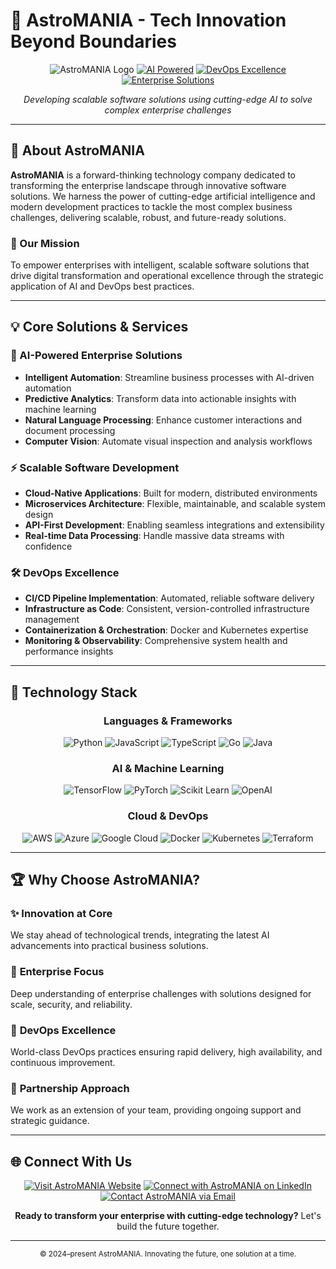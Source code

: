 # 🚀 AstroMANIA - Tech Innovation Beyond Boundaries

<div align="center">

![AstroMANIA Logo](https://img.shields.io/badge/AstroMANIA-Tech%20Company-blue?style=for-the-badge&logo=rocket)
[![AI Powered](https://img.shields.io/badge/Powered%20by-AI-orange?style=for-the-badge&logo=brain)](https://github.com/astromania-tech)
[![DevOps Excellence](https://img.shields.io/badge/DevOps-Excellence-green?style=for-the-badge&logo=kubernetes)](https://github.com/astromania-tech)
[![Enterprise Solutions](https://img.shields.io/badge/Enterprise-Solutions-purple?style=for-the-badge&logo=building)](https://github.com/astromania-tech)

*Developing scalable software solutions using cutting-edge AI to solve complex enterprise challenges*

</div>

---

## 🌟 About AstroMANIA

**AstroMANIA** is a forward-thinking technology company dedicated to transforming the enterprise landscape through innovative software solutions. We harness the power of cutting-edge artificial intelligence and modern development practices to tackle the most complex business challenges, delivering scalable, robust, and future-ready solutions.

### 🎯 Our Mission
To empower enterprises with intelligent, scalable software solutions that drive digital transformation and operational excellence through the strategic application of AI and DevOps best practices.

---

## 💡 Core Solutions & Services

### 🤖 AI-Powered Enterprise Solutions
- **Intelligent Automation**: Streamline business processes with AI-driven automation
- **Predictive Analytics**: Transform data into actionable insights with machine learning
- **Natural Language Processing**: Enhance customer interactions and document processing
- **Computer Vision**: Automate visual inspection and analysis workflows

### ⚡ Scalable Software Development
- **Cloud-Native Applications**: Built for modern, distributed environments
- **Microservices Architecture**: Flexible, maintainable, and scalable system design
- **API-First Development**: Enabling seamless integrations and extensibility
- **Real-time Data Processing**: Handle massive data streams with confidence

### 🛠️ DevOps Excellence
- **CI/CD Pipeline Implementation**: Automated, reliable software delivery
- **Infrastructure as Code**: Consistent, version-controlled infrastructure management
- **Containerization & Orchestration**: Docker and Kubernetes expertise
- **Monitoring & Observability**: Comprehensive system health and performance insights

---

## 🔧 Technology Stack

<div align="center">

### Languages & Frameworks
![Python](https://img.shields.io/badge/Python-3776AB?style=flat&logo=python&logoColor=white)
![JavaScript](https://img.shields.io/badge/JavaScript-F7DF1E?style=flat&logo=javascript&logoColor=black)
![TypeScript](https://img.shields.io/badge/TypeScript-007ACC?style=flat&logo=typescript&logoColor=white)
![Go](https://img.shields.io/badge/Go-00ADD8?style=flat&logo=go&logoColor=white)
![Java](https://img.shields.io/badge/Java-ED8B00?style=flat&logo=java&logoColor=white)

### AI & Machine Learning
![TensorFlow](https://img.shields.io/badge/TensorFlow-FF6F00?style=flat&logo=TensorFlow&logoColor=white)
![PyTorch](https://img.shields.io/badge/PyTorch-EE4C2C?style=flat&logo=PyTorch&logoColor=white)
![Scikit Learn](https://img.shields.io/badge/scikit--learn-F7931E?style=flat&logo=scikit-learn&logoColor=white)
![OpenAI](https://img.shields.io/badge/OpenAI-412991?style=flat&logo=openai&logoColor=white)

### Cloud & DevOps
![AWS](https://img.shields.io/badge/AWS-232F3E?style=flat&logo=amazon-aws&logoColor=white)
![Azure](https://img.shields.io/badge/Azure-0078D4?style=flat&logo=microsoft-azure&logoColor=white)
![Google Cloud](https://img.shields.io/badge/Google_Cloud-4285F4?style=flat&logo=google-cloud&logoColor=white)
![Docker](https://img.shields.io/badge/Docker-2496ED?style=flat&logo=docker&logoColor=white)
![Kubernetes](https://img.shields.io/badge/Kubernetes-326CE5?style=flat&logo=kubernetes&logoColor=white)
![Terraform](https://img.shields.io/badge/Terraform-623CE4?style=flat&logo=terraform&logoColor=white)

</div>

---

## 🏆 Why Choose AstroMANIA?

### ✨ **Innovation at Core**
We stay ahead of technological trends, integrating the latest AI advancements into practical business solutions.

### 🎯 **Enterprise Focus**
Deep understanding of enterprise challenges with solutions designed for scale, security, and reliability.

### 🚀 **DevOps Excellence**
World-class DevOps practices ensuring rapid delivery, high availability, and continuous improvement.

### 🤝 **Partnership Approach**
We work as an extension of your team, providing ongoing support and strategic guidance.

---

## 🌐 Connect With Us

<div align="center">

[![Visit AstroMANIA Website](https://img.shields.io/badge/Website-Visit%20Us-blue?style=for-the-badge&logo=globe)](https://example.com)
[![Connect with AstroMANIA on LinkedIn](https://img.shields.io/badge/LinkedIn-Connect-0077B5?style=for-the-badge&logo=linkedin)](https://linkedin.com/company/astromania-tech)
[![Contact AstroMANIA via Email](https://img.shields.io/badge/Email-Contact%20Us-red?style=for-the-badge&logo=gmail)](mailto:contact@example.com)

**Ready to transform your enterprise with cutting-edge technology?**
Let's build the future together.

</div>

---

<div align="center">
<sub>© 2024–present AstroMANIA. Innovating the future, one solution at a time.</sub>
</div>
